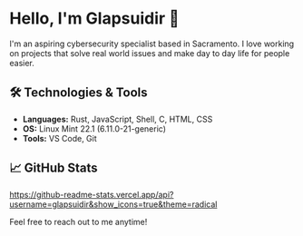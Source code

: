 # Hello, I'm Glapsuidir 👋

I'm an aspiring cybersecurity specialist based in Sacramento. I love working on projects that solve real world issues and make day to day life for people easier.

## 🛠️ Technologies & Tools
- **Languages:** Rust, JavaScript, Shell, C, HTML, CSS
- **OS:** Linux Mint 22.1 (6.11.0-21-generic)
- **Tools:** VS Code, Git

## 📈 GitHub Stats
https://github-readme-stats.vercel.app/api?username=glapsuidir&show_icons=true&theme=radical

Feel free to reach out to me anytime!

